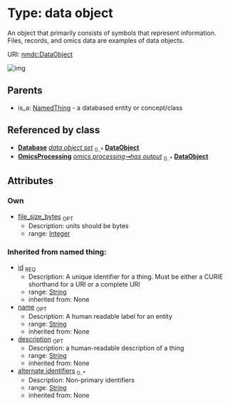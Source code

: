 
# Type: data object


An object that primarily consists of symbols that represent information.   Files, records, and omics data are examples of data objects.

URI: [nmdc:DataObject](https://microbiomedata/meta/DataObject)


![img](http://yuml.me/diagram/nofunky;dir:TB/class/[Database]++-%20data%20object%20set%200..*>[DataObject&#124;file_size_bytes:integer%20%3F;id(i):string;name(i):string%20%3F;description(i):string%20%3F;alternate_identifiers(i):string%20*],%20[OmicsProcessing]-%20has%20output%200..*>[DataObject],%20[NamedThing]^-[DataObject])

## Parents

 *  is_a: [NamedThing](NamedThing.md) - a databased entity or concept/class

## Referenced by class

 *  **[Database](Database.md)** *[data object set](data_object_set.md)*  <sub>0..*</sub>  **[DataObject](DataObject.md)**
 *  **[OmicsProcessing](OmicsProcessing.md)** *[omics processing➞has output](omics_processing_has_output.md)*  <sub>0..*</sub>  **[DataObject](DataObject.md)**

## Attributes


### Own

 * [file_size_bytes](file_size_bytes.md)  <sub>OPT</sub>
    * Description: units should be bytes
    * range: [Integer](types/Integer.md)

### Inherited from named thing:

 * [id](id.md)  <sub>REQ</sub>
    * Description: A unique identifier for a thing. Must be either a CURIE shorthand for a URI or a complete URI
    * range: [String](types/String.md)
    * inherited from: None
 * [name](name.md)  <sub>OPT</sub>
    * Description: A human readable label for an entity
    * range: [String](types/String.md)
    * inherited from: None
 * [description](description.md)  <sub>OPT</sub>
    * Description: a human-readable description of a thing
    * range: [String](types/String.md)
    * inherited from: None
 * [alternate identifiers](alternate_identifiers.md)  <sub>0..*</sub>
    * Description: Non-primary identifiers
    * range: [String](types/String.md)
    * inherited from: None
